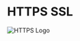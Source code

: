 # HTTPS SSL

![HTTPS Logo](https://s3.amazonaws.com/intranet-projects-files/holbertonschool-sysadmin_devops/276/FlhGPEK.png)

